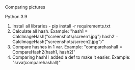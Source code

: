 Comparing pictures

Python 3.9

1. Install all libraries - pip install -r requirements.txt
2. Calculate all hash. Example: "hash1 = CalcImageHash("screenshots/screen1.jpg")
                                 hash2 = CalcImageHash("screenshots/screen2.jpg")"
3. Compare hashes in 1 var. Example: "comparehashall = CompareHash2(hash1, hash2)"
4. Comparing hash! I added a def to make it easier. Example: "srva(comparehashall)"
